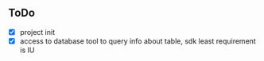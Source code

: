 ## ToDo

- [X] project init
- [X] access to database tool to query info about table, sdk least requirement is IU